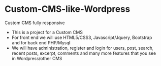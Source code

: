 # Custom-CMS-like-Wordpress
Custom CMS fully responsive

- This is a project for a Custom CMS
- For front end we will use HTML5/CSS3, Javascript/Jquery, Bootstrap and for back end PHP/Mysql
- We will have administration, register and login for users, post, search, recent posts, excerpt, 
comments and many more features that you see in Wordpress/other CMS 
